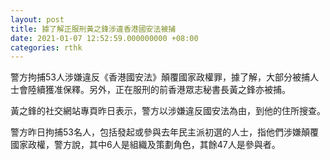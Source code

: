 ```yaml
---
layout: post
title: 據了解正服刑黃之鋒涉違香港國安法被捕
date: 2021-01-07 12:52:59.000000000 +08:00
categories: rthk
---
```


警方拘捕53人涉嫌違反《香港國安法》顛覆國家政權罪，據了解，大部分被捕人士會陸續獲准保釋。另外，正在服刑的前香港眾志秘書長黃之鋒亦被捕。

黃之鋒的社交網站專頁昨日表示，警方以涉嫌違反國安法為由，到他的住所搜查。

警方昨日拘捕53名人，包括發起或參與去年民主派初選的人士，指他們涉嫌顛覆國家政權，警方說，其中6人是組織及策劃角色，其餘47人是參與者。
